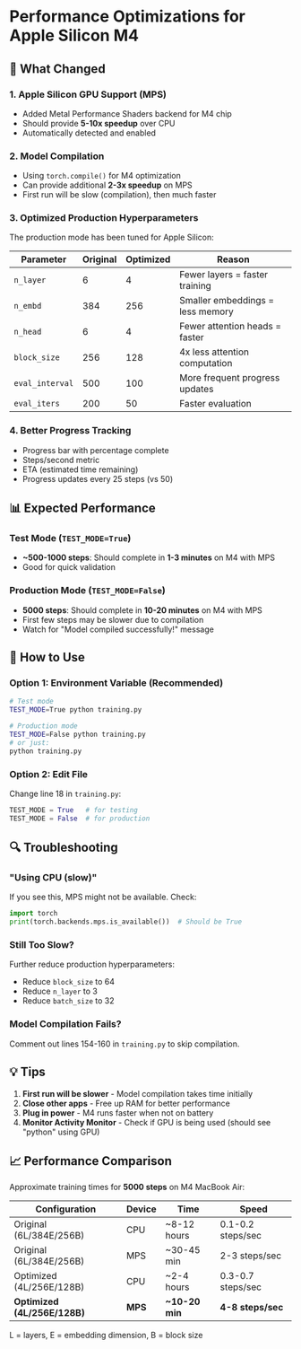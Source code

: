 # Performance Optimizations for Apple Silicon M4

## 🚀 What Changed

### 1. **Apple Silicon GPU Support (MPS)**
- Added Metal Performance Shaders backend for M4 chip
- Should provide **5-10x speedup** over CPU
- Automatically detected and enabled

### 2. **Model Compilation** 
- Using `torch.compile()` for M4 optimization
- Can provide additional **2-3x speedup** on MPS
- First run will be slow (compilation), then much faster

### 3. **Optimized Production Hyperparameters**
The production mode has been tuned for Apple Silicon:

| Parameter | Original | Optimized | Reason |
|-----------|----------|-----------|--------|
| `n_layer` | 6 | 4 | Fewer layers = faster training |
| `n_embd` | 384 | 256 | Smaller embeddings = less memory |
| `n_head` | 6 | 4 | Fewer attention heads = faster |
| `block_size` | 256 | 128 | 4x less attention computation |
| `eval_interval` | 500 | 100 | More frequent progress updates |
| `eval_iters` | 200 | 50 | Faster evaluation |

### 4. **Better Progress Tracking**
- Progress bar with percentage complete
- Steps/second metric
- ETA (estimated time remaining)
- Progress updates every 25 steps (vs 50)

## 📊 Expected Performance

### Test Mode (`TEST_MODE=True`)
- **~500-1000 steps**: Should complete in **1-3 minutes** on M4 with MPS
- Good for quick validation

### Production Mode (`TEST_MODE=False`)
- **5000 steps**: Should complete in **10-20 minutes** on M4 with MPS
- First few steps may be slower due to compilation
- Watch for "Model compiled successfully!" message

## 🎯 How to Use

### Option 1: Environment Variable (Recommended)
```bash
# Test mode
TEST_MODE=True python training.py

# Production mode
TEST_MODE=False python training.py
# or just:
python training.py
```

### Option 2: Edit File
Change line 18 in `training.py`:
```python
TEST_MODE = True   # for testing
TEST_MODE = False  # for production
```

## 🔍 Troubleshooting

### "Using CPU (slow)"
If you see this, MPS might not be available. Check:
```python
import torch
print(torch.backends.mps.is_available())  # Should be True
```

### Still Too Slow?
Further reduce production hyperparameters:
- Reduce `block_size` to 64
- Reduce `n_layer` to 3
- Reduce `batch_size` to 32

### Model Compilation Fails?
Comment out lines 154-160 in `training.py` to skip compilation.

## 💡 Tips

1. **First run will be slower** - Model compilation takes time initially
2. **Close other apps** - Free up RAM for better performance
3. **Plug in power** - M4 runs faster when not on battery
4. **Monitor Activity Monitor** - Check if GPU is being used (should see "python" using GPU)

## 📈 Performance Comparison

Approximate training times for **5000 steps** on M4 MacBook Air:

| Configuration | Device | Time | Speed |
|--------------|--------|------|-------|
| Original (6L/384E/256B) | CPU | ~8-12 hours | 0.1-0.2 steps/sec |
| Original (6L/384E/256B) | MPS | ~30-45 min | 2-3 steps/sec |
| Optimized (4L/256E/128B) | CPU | ~2-4 hours | 0.3-0.7 steps/sec |
| **Optimized (4L/256E/128B)** | **MPS** | **~10-20 min** | **4-8 steps/sec** |

L = layers, E = embedding dimension, B = block size

